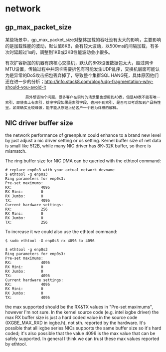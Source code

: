 # network

## gp_max_packet_size

某些场景中，gp_max_packet_size对整体加载的吞吐没有太大的影响，主要影响的是加载性能的波动，默认值8KB，会有较大波动，以500ms的间隔加载，有多次时延超过1s的，调整到1KB或2KB性能波动会小很多。

有次扩容新加的机器有跨核心交换机，默认的8KB设置数据包太大，超过网卡MTU设置，传输过程中并网卡需要拆包有可能发生UDP乱序，交换机层面可能认为是异常的DoS攻击把包丢弃掉了，导致整个集群SQL HANG死，具体原因他们还在进一步的分析；http://info.stack8.com/blog/udp-fragmentation-why-should-you-avoid-it

             另外想咨询个问题，很多客户在实时的场景里也想用到AO表，但是AO表不能有唯一索引，即使表上有索引，排序字段如果是索引字段，也用不到索引，是否可以考虑加到产品特性里，如果确实比较难做，能不能从原理上给客户一个较为详细的解释。

## NIC driver buffer size

 the network performance of greenplum could enhance to a brand new level by just adjust a nic driver setting or os setting.  Kernel buffer size of net data is small like 512B, while many NIC driver has 8K~32K buffer, so there is mismatch.

The ring buffer size for NIC DMA can be queried with the ethtool command:

```
# replace enp0s3 with your actual network devname
$ ethtool -g enp0s3
Ring parameters for enp0s3:
Pre-set maximums:
RX:             4096
RX Mini:        0
RX Jumbo:       0
TX:             4096
Current hardware settings:
RX:             256
RX Mini:        0
RX Jumbo:       0
TX:             256
```

To increase it we could also use the ethtool command:

```
$ sudo ethtool -G enp0s3 rx 4096 tx 4096

$ ethtool -g enp0s3
Ring parameters for enp0s3:
Pre-set maximums:
RX:             4096
RX Mini:        0
RX Jumbo:       0
TX:             4096
Current hardware settings:
RX:             4096
RX Mini:        0
RX Jumbo:       0
TX:             4096
```

the max supported should be the RX&TX values in "Pre-set maximums", however I'm not sure. In the kernel source code (e.g. intel ixgbe driver) the max RX buffer size is just a hard coded value in the source code (IXGBE_MAX_RXD in ixgbe.h), not sth. reported by the hardware. It's possible that all ixgbe series NICs supports the same buffer size so it's hard coded; it's also possible that the value 4096 is the max value that can be safely supported. In general I think we can trust these max values reported by ethtool.
